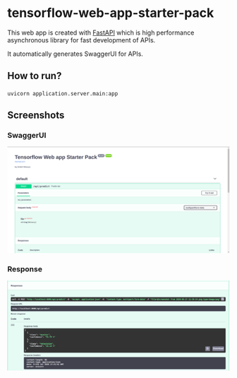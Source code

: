 # tensorflow-web-app-starter-pack

This web app is created with [FastAPI](https://fastapi.tiangolo.com/) which is high performance asynchronous library for fast development of APIs.

It automatically generates SwaggerUI for APIs.

## How to run?

`uvicorn application.server.main:app`

## Screenshots

### SwaggerUI
![SwaggerUI](images/main.png)


### Response
![Response](images/response.png)
